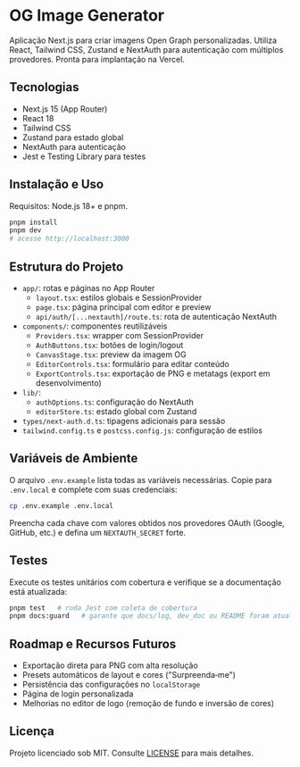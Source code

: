 # OG Image Generator

Aplicação Next.js para criar imagens Open Graph personalizadas. Utiliza React, Tailwind CSS, Zustand e NextAuth para autenticação com múltiplos provedores. Pronta para implantação na Vercel.

## Tecnologias

- Next.js 15 (App Router)
- React 18
- Tailwind CSS
- Zustand para estado global
- NextAuth para autenticação
- Jest e Testing Library para testes

## Instalação e Uso

Requisitos: Node.js 18+ e pnpm.

```bash
pnpm install
pnpm dev
# acesse http://localhost:3000
```

## Estrutura do Projeto

- `app/`: rotas e páginas no App Router
  - `layout.tsx`: estilos globais e SessionProvider
  - `page.tsx`: página principal com editor e preview
  - `api/auth/[...nextauth]/route.ts`: rota de autenticação NextAuth
- `components/`: componentes reutilizáveis
  - `Providers.tsx`: wrapper com SessionProvider
  - `AuthButtons.tsx`: botões de login/logout
  - `CanvasStage.tsx`: preview da imagem OG
  - `EditorControls.tsx`: formulário para editar conteúdo
  - `ExportControls.tsx`: exportação de PNG e metatags (export em desenvolvimento)
- `lib/`:
  - `authOptions.ts`: configuração do NextAuth
  - `editorStore.ts`: estado global com Zustand
- `types/next-auth.d.ts`: tipagens adicionais para sessão
- `tailwind.config.ts` e `postcss.config.js`: configuração de estilos

## Variáveis de Ambiente

O arquivo `.env.example` lista todas as variáveis necessárias. Copie para `.env.local` e complete com suas credenciais:

```bash
cp .env.example .env.local
```

Preencha cada chave com valores obtidos nos provedores OAuth (Google, GitHub, etc.) e defina um `NEXTAUTH_SECRET` forte.

## Testes

Execute os testes unitários com cobertura e verifique se a documentação está atualizada:

```bash
pnpm test   # roda Jest com coleta de cobertura
pnpm docs:guard   # garante que docs/log, dev_doc ou README foram atualizados
```

## Roadmap e Recursos Futuros

- Exportação direta para PNG com alta resolução
- Presets automáticos de layout e cores ("Surpreenda‑me")
- Persistência das configurações no `localStorage`
- Página de login personalizada
- Melhorias no editor de logo (remoção de fundo e inversão de cores)

## Licença

Projeto licenciado sob MIT. Consulte [LICENSE](LICENSE) para mais detalhes.
